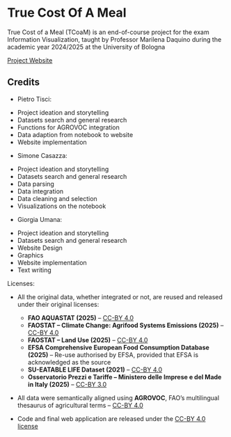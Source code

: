 # True Cost Of A Meal
True Cost of a Meal (TCoaM) is an end-of-course project for the exam Information Visualization, taught by Professor Marilena Daquino during the academic year 2024/2025 at the University of Bologna

[Project Website](https://tcoam.github.io/TrueCostOfAMeal/)

## Credits

* Pietro Tisci:
- Project ideation and storytelling
- Datasets search and general research
- Functions for AGROVOC integration
- Data adaption from notebook to website
- Website implementation

* Simone Casazza:
- Project ideation and storytelling
- Datasets search and general research
- Data parsing
- Data integration
- Data cleaning and selection
- Visualizations on the notebook

* Giorgia Umana:
- Project ideation and storytelling
- Datasets search and general research
- Website Design
- Graphics
- Website implementation
- Text writing

Licenses:

- All the original data, whether integrated or not, are reused and released under their original licenses:  
  - **FAO AQUASTAT (2025)** – [CC-BY 4.0](https://creativecommons.org/licenses/by/4.0/)  
  - **FAOSTAT – Climate Change: Agrifood Systems Emissions (2025)** – [CC-BY 4.0](https://creativecommons.org/licenses/by/4.0/)  
  - **FAOSTAT – Land Use (2025)** – [CC-BY 4.0](https://creativecommons.org/licenses/by/4.0/)  
  - **EFSA Comprehensive European Food Consumption Database (2025)** – Re-use authorised by EFSA, provided that EFSA is acknowledged as the source  
  - **SU-EATABLE LIFE Dataset (2021)** – [CC-BY 4.0](https://creativecommons.org/licenses/by/4.0/)  
  - **Osservatorio Prezzi e Tariffe – Ministero delle Imprese e del Made in Italy (2025)** – [CC-BY 3.0](https://creativecommons.org/licenses/by/3.0/)

- All data were semantically aligned using **AGROVOC**, FAO’s multilingual thesaurus of agricultural terms – [CC-BY 4.0](https://creativecommons.org/licenses/by/4.0/)

- Code and final web application are released under the [CC-BY 4.0 license](https://creativecommons.org/licenses/by/4.0/)





